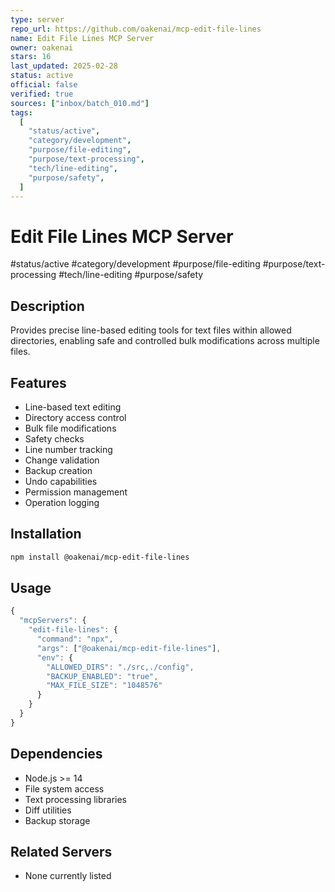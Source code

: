 ```yaml
---
type: server
repo_url: https://github.com/oakenai/mcp-edit-file-lines
name: Edit File Lines MCP Server
owner: oakenai
stars: 16
last_updated: 2025-02-28
status: active
official: false
verified: true
sources: ["inbox/batch_010.md"]
tags:
  [
    "status/active",
    "category/development",
    "purpose/file-editing",
    "purpose/text-processing",
    "tech/line-editing",
    "purpose/safety",
  ]
---
```


# Edit File Lines MCP Server

#status/active #category/development #purpose/file-editing #purpose/text-processing #tech/line-editing #purpose/safety

## Description

Provides precise line-based editing tools for text files within allowed directories, enabling safe and controlled bulk modifications across multiple files.

## Features

- Line-based text editing
- Directory access control
- Bulk file modifications
- Safety checks
- Line number tracking
- Change validation
- Backup creation
- Undo capabilities
- Permission management
- Operation logging

## Installation

```bash
npm install @oakenai/mcp-edit-file-lines
```

## Usage

```javascript
{
  "mcpServers": {
    "edit-file-lines": {
      "command": "npx",
      "args": ["@oakenai/mcp-edit-file-lines"],
      "env": {
        "ALLOWED_DIRS": "./src,./config",
        "BACKUP_ENABLED": "true",
        "MAX_FILE_SIZE": "1048576"
      }
    }
  }
}
```

## Dependencies

- Node.js >= 14
- File system access
- Text processing libraries
- Diff utilities
- Backup storage

## Related Servers

- None currently listed
